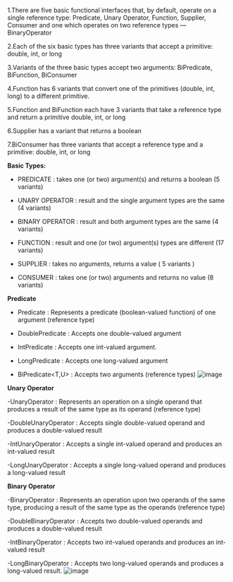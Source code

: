 



1.There are five basic functional interfaces that, by default, operate on a single reference type: Predicate, Unary Operator, Function, Supplier, Consumer and one which operates on two reference types — BinaryOperator

2.Each of the six basic types has three variants that accept a primitive: double, int, or long

3.Variants of the three basic types accept two arguments: BiPredicate, BiFunction, BiConsumer

4.Function has 6 variants that convert one of the primitives (double, int, long) to a different primitive.

5.Function and BiFunction each have 3 variants that take a reference type and return a primitive double, int, or long

6.Supplier has a variant that returns a boolean

7.BiConsumer has three variants that accept a reference type and a primitive: double, int, or long

**Basic Types:**

- PREDICATE               : 	takes one (or two) argument(s) and returns a boolean (5 variants)

- UNARY OPERATOR          : 	result and the single argument types are the same (4 variants)

- BINARY OPERATOR         : 	result and both argument types are the same (4 variants)

- FUNCTION                : 	result and one (or two) argument(s) types are different (17 variants)

- SUPPLIER                : 	takes no arguments, returns a value ( 5 variants )

- CONSUMER                : 	takes one (or two) arguments and returns no value (8 variants)

**Predicate**    

- Predicate<T> : Represents a predicate (boolean-valued function) of one argument  (reference type)

- DoublePredicate : Accepts one double-valued argument

- IntPredicate : Accepts one int-valued argument.

- LongPredicate : Accepts one long-valued argument

- BiPredicate<T,U> : Accepts two arguments  (reference types)
  ![image](https://user-images.githubusercontent.com/20484835/218272973-a4f0f815-2554-4506-a05d-34278817ee30.png)


**Unary Operator**

-UnaryOperator<T> : Represents an operation on a single operand that produces a result of the same type as its operand  (reference type)

-DoubleUnaryOperator : Accepts single double-valued operand and produces a double-valued result

-IntUnaryOperator : Accepts a single int-valued operand and produces an int-valued result

-LongUnaryOperator : Accepts a single long-valued operand and produces a long-valued result
  
**Binary Operator**

-BinaryOperator<T> : Represents an operation upon two operands of the same type, producing a result of the same type as the operands  (reference type)

-DoubleBinaryOperator : Accepts two double-valued operands and produces a double-valued result

-IntBinaryOperator : Accepts two int-valued operands and produces an int-valued result

-LongBinaryOperator : Accepts two long-valued operands and produces a long-valued result.
  ![image](https://user-images.githubusercontent.com/20484835/218273140-43012f56-3134-4fbe-9dc7-3c11fd70adb9.png)

  


